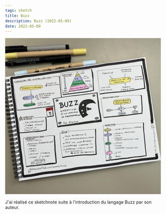 ```yaml
---
tags: sketch
title: Buzz
description: Buzz (2022-05-09)
date: 2022-05-09
---
```


![](67_Buzz_2022-05-09.jpg) 

<p>
    J'ai réalisé ce sketchnote suite à l'introduction du langage Buzz par son auteur.
</p>